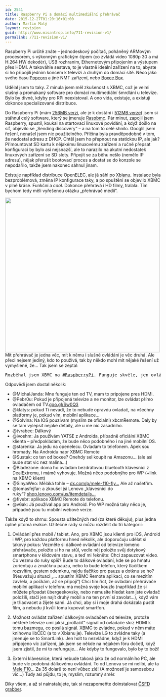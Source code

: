 ```yaml
---
id: 2541
title: Raspberry Pi a domácí multimediální přehrávač
date: 2015-12-27T01:20:16+01:00
author: Martin Malý
layout: revision
guid: http://www.misantrop.info/711-revision-v1/
permalink: /711-revision-v1/
---
```

Raspberry Pi určitě znáte &#8211; jednodeskový počítač, poháněný ARMovým procesorem, s výkonným grafickým čipem (co zvládá video 1080p 30 a má H.264 HW dekodér), USB rozhraním, Ethernetovým připojením a výstupem přes HDMI. A takováhle sestava, to je vlastně ideální zařízení na to, abyste si ho připojili jedním koncem k televizi a druhým do domácí sítě. Něco jako svého času [Popcorn](http://www.amazon.com/gp/product/B005ZSBUC4/ref=as_li_ss_tl?ie=UTF8&camp=1789&creative=390957&creativeASIN=B005ZSBUC4&linkCode=as2&tag=dein-20) a jiné NMT zařízení, nebo [Boxee Box](http://www.amazon.com/gp/product/B0038JE07O/ref=as_li_ss_tl?ie=UTF8&camp=1789&creative=390957&creativeASIN=B0038JE07O&linkCode=as2&tag=dein-20).

<!--more-->

Udělal jsem to taky. Z minula jsem měl zkušenost s XBMC, což je velmi slušný a promakaný software pro domácí multimediální šmrdlání u televize. Bylo by divné, kdyby pro RPi neexistoval. A ono vida, existuje, a existují dokonce specializované distribuce.

Do Raspberry Pi (mám [256MB verzi](http://www.amazon.com/gp/product/B008XVAUPI/ref=as_li_ss_tl?ie=UTF8&camp=1789&creative=390957&creativeASIN=B008XVAUPI&linkCode=as2&tag=dein-20), ale je k dostání i [512MB verze](http://www.amazon.com/gp/product/B009SQQF9C/ref=as_li_ss_tl?ie=UTF8&camp=1789&creative=390957&creativeASIN=B009SQQF9C&linkCode=as2&tag=dein-20)) jsem si stáhnul celý software, který se jmenuje [Raspbmc](http://www.raspbmc.com/). Pár minut, zapojil jsem Raspberry, spustil, koukal na startovací linuxové povídání, a když došlo na síť, objevilo se &#8222;Sending discovery&#8220; &#8211; a na tom to celé shnilo. Googlil jsem řešení, nenašel jsem nic použitelného. Příčina byla pravděpodobně v tom, že nedostal adresu z DHCP. Chtěl jsem ho přepnout na statickou IP, ale jak? Přimountovat SD kartu k nějakému linuxovému zařízení a ručně přepsat konfiguraci by bylo asi nejsnazší, ale to narazilo na akutní nedostatek linuxových zařízení se SD sloty. Připojit se za běhu nešlo (nemělo IP adresu), nějak přerušit bootovací proces a dostat se do konzole se nepodařilo, takže jsem nakonec sáhnul jinam.

Existuje například distribuce OpenELEC, ale já sáhl po [Xbianu](http://xbian.org/). Instalace byla bezproblémová, změna IP konfigurace taky, a po spuštění se objevilo XBMC v plné kráse. Funkční a _cool_. Dokonce přehrává i HD filmy, tralala. Tím bychom tedy měli vyřešenou otázku &#8222;přehrávač médií&#8220;.

<a href="http://www.misantrop.info/raspberry-pi-a-domaci-multimedialni-prehravac/7167145172_46b1228dae/" rel="attachment wp-att-713"><img class="aligncenter size-full wp-image-713" title="7167145172_46b1228dae" src="http://www.misantrop.info/wp-content/uploads/2012/11/7167145172_46b1228dae.jpg" alt="" width="500" height="500" srcset="https://www.misantrop.info/wp-content/uploads/2012/11/7167145172_46b1228dae.jpg 500w, https://www.misantrop.info/wp-content/uploads/2012/11/7167145172_46b1228dae-200x200.jpg 200w" sizes="(max-width: 500px) 100vw, 500px" /></a>Mít přehrávač je jedna věc, mít k němu i slušné ovládání je věc druhá. Ale přeci nejsem jediný, kdo to používá, tak by někdo mohl mít nějaké řešení už vymyšlené, že&#8230; Tak jsem se zeptal:

<pre>Rozběhal jsem XBMC na <a title="RaspberryPi" href="http://hootsuite.com/dashboard#">#RaspberryPi</a>. Funguje skvěle, jen ovládání klávesnicí je nepraktické. Doporučíte nějaký ovladač?</pre>

Odpovědí jsem dostal několik:

  * @MichalJanda: Mne funguje ten od TV, mam to pripojene pres HDMI.
  * @Pebr0u: Pokud je připojená televize a ne monitor, lze ovládat přímo ovladačem od TV.<a href="http://t.co/8Al3waUi" target="_blank" rel="nofollow">goo.gl/Sw0Q3</a>
  * @klatys: pokud Ti nevadí, že to nebude opravdu ovladač, na všechny platformy je, pokud vím, mobilní aplikace&#8230;
  * @Solvina: Na IOS pouzivam (myslim ze oficialni) xbcmRemote. Daly by se tam vylepsit nejake detaily, ale u me nic zasadniho.
  * @tvrabec: Dálkový
  * @ivoshm: Ja používám YATSE z Androida, případně oficiální XBMC klienta &#8211; předpokládám, že bude něco podobného i na jiné mobilní OS.
  * @starenka: Ja jedu na openelecu. Ovladam to telefonem. Apek sou hromady. Na Androidu napr XBMC Remote
  * @Sustak: co ten od boxee? Onehdy sel koupit na Amazonu&#8230; (ale asi bude stat vic nez malina&#8230;)
  * @Bladezone: doma ho ovládám bezdrátovou bluetooth klávesnici z DealExtremu, i mámě vyhovuje. Možná něco podobnýho pro WP (+link na XBMC klient)
  * @SinyaWeo: Měláká tohle &#8211; <a href="http://t.co/5fOGJeIJ" target="_blank" rel="nofollow">dx.com/p/mele-f10-fly…</a> Ale až našetřím.
  * @tomasfejfar: a zkoušel jsi Lenovo &#8222;klávesnici do ruky&#8220;? <a href="http://t.co/FnH9VRNS" target="_blank" rel="nofollow">shop.lenovo.com/us/itemdetails…</a>
  * @fivebr: aplikace XBMC Remote do telefonu.
  * @v6ak: Já používal app pro Android. Pro WP možná taky něco je, případně jsou tu mobilní webové verze.

Takže když to shrnu: Spousta užitečných rad (za které děkuju), plus jedna úplně pitomá reakce. Užitečné rady si můžu rozdělit do tří kategorií:

1. Ovládání přes mobil / tablet. Ano, pro XBMC jsou klienti pro iOS, Android i WP, pro každou platformu hned několik, ale doporučuju udělat si takový pokus: Vezměte si dálkové ovládání od televize lomeno přehrávače, položte si ho na stůl, vedle něj položte svůj dotykový smartphone v klidovém stavu, a teď mi řekněte: Chci zapauzovat video. Co vezmu do ruky spíš? Bude to dálkové ovládání, kde se po hmatu zorientuju a zmáčknu pauzu, nebo to bude telefon, který tlačítkem rozsvítím, gestem odemknu, najdu tlačítko pro pauzu a dotknu se ho? (Neuvažuju situaci &#8222;&#8230; spustím XBMC Remote aplikaci, co se mezitím zavřela, a počkám, až se připojí&#8220;) Chci tím říct, že ovládání přehrávače mobilní aplikací v telefonu má možná svoje kouzlo (například že si můžete připadat übergeekovsky, nebo nemusíte hledat kam jste ovladač položili, stačí jen najít druhý mobil a na ten první si zavolat&#8230;), když vám je třiadvacet a žijete sami. Já chci, aby si i moje drahá dokázala pustit film, a nebudu jí kvůli tomu kupovat smartfon.

2. Možnost ovládat zařízení dálkovým ovladačem od televize, protože některé televize umí jaksi &#8222;protlačit&#8220; signál od ovladače skrz HDMI k tomu bazmegu, co posílá signál. XBMC to zvládne, pokud v něm máte knihovnu libCEC (a to v Xbianu je). Televize LG to zvládne taky (a jmenuje se to SmartLink). Jen holt to nezvládne, když je k HDMI připojeno víc zařízení, jak jsem se někde na nějakém fóru dočetl, když jsem zjistil, že mi to nefunguje&#8230; Ale kdyby to fungovalo, bylo by to boží!

3. Externí klávesnice, která nebude taková jako že od normálního PC, ale bude víc podobná dálkovému ovládání. To od Lenova se mi nelíbí, ale ta [Mele F10](http://www.amazon.com/gp/product/B009YPPR8M/ref=as_li_ss_tl?ie=UTF8&camp=1789&creative=390957&creativeASIN=B009YPPR8M&linkCode=as2&tag=dein-20)&#8230; Za 35 dolarů to není vůbec zlé! (A možností je samosebou víc&#8230;) Tudy asi půjdu, to je, myslím, rozumný směr.

Díky všem, a až si nainstalujete, tak si nezapomeňte doinstalovat [ČSFD grabber](http://ldevel.blogspot.cz/2010/02/xbmc-scraper-pro-wwwcsfdcz.html).

<div class="alignleft">
</div>

<div class="alignleft">
</div>

<div class="alignleft">
</div>

<div class="alignleft">
</div>

<div class="alignleft">
</div>

<div class="alignleft">
</div>